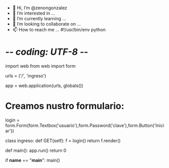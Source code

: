 - 👋 Hi, I’m @zenongonzalez
- 👀 I’m interested in ...
- 🌱 I’m currently learning ...
- 💞️ I’m looking to collaborate on ...
- 📫 How to reach me ...
#!/usr/bin/env python
# -*- coding: UTF-8 -*-
import web
from web import form

urls = ('/', 'ingreso')

app = web.application(urls, globals())

# Creamos nustro formulario:
login = form.Form(form.Textbox('usuario'),form.Password('clave'),form.Button('Iniciar'))

class ingreso:
    def GET(self):
        f = login()
        return f.render()

def main():
    app.run()
    return 0

if __name__ == "__main__": 
    main()
<!---
zenongonzalez/zenongonzalez is a ✨ special ✨ repository because its `README.md` (this file) appears on your GitHub profile.
You can click the Preview link to take a look at your changes.
--->

